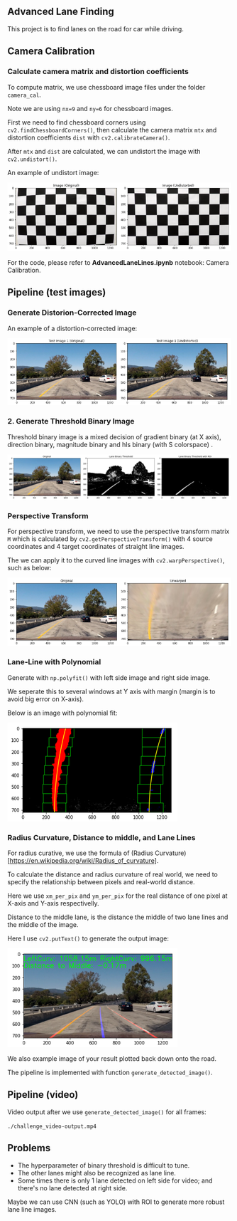 ## Advanced Lane Finding

This project is to find lanes on the road for car while driving.

## Camera Calibration

### Calculate camera matrix and distortion coefficients

To compute matrix, we use chessboard image files under the folder `camera_cal`.

Note we are using `nx=9` and `ny=6` for chessboard images.

First we need to find chessboard corners using `cv2.findChessboardCorners()`, then calculate the camera matrix `mtx` and distortion coefficients `dist` with `cv2.calibrateCamera()`.

After `mtx` and `dist` are calculated, we can undistort the image with `cv2.undistort()`.

An example of undistort image:

![](./demos/camera_calibration_criteria.png)

For the code, please refer to **AdvancedLaneLines.ipynb** notebook: Camera Calibration.

## Pipeline (test images)

### Generate Distorion-Corrected Image

An example of a distortion-corrected image:

![](./demos/pipeline_test_images_criteria1.png)

### 2. Generate Threshold Binary Image

Threshold binary image is a mixed decision of gradient binary (at X axis), direction binary, magnitude binary and hls binary (with S colorspace) .

![](./demos/pipeline_test_images_criteria2.png)

### Perspective Transform

For perspective transform, we need to use the perspective transform matrix `M` which is calculated by `cv2.getPerspectiveTransform()` with 4 source coordinates and 4 target coordinates of straight line images.

The we can apply it to the curved line images with `cv2.warpPerspective()`, such as below:

![](./demos/pipeline_test_images_criteria3.png)

### Lane-Line with Polynomial

Generate with `np.polyfit()` with left side image and right side image.

We seperate this to several windows at Y axis with margin (margin is to avoid big error on X-axis).

Below is an image with polynomial fit:

![](./demos/pipeline_test_images_criteria4.png)

### Radius Curvature, Distance to middle, and Lane Lines

For radius curative, we use the formula of (Radius Curvature)[https://en.wikipedia.org/wiki/Radius_of_curvature].

To calculate the distance and radius curvature of real world, we need to specify the relationship between pixels and real-world distance.

Here we use `xm_per_pix` and `ym_per_pix` for the real distance of one pixel at X-axis and Y-axis respectivelly.

Distance to the middle lane, is the distance the middle of two lane lines and the middle of the image.

Here I use `cv2.putText()` to generate the output image:

![](./demos/pipeline_test_images_criteria5_6.png)

We also example image of your result plotted back down onto the road.

The pipeline is implemented with function `generate_detected_image()`.

## Pipeline (video)

Video output after we use `generate_detected_image()` for all frames:

`./challenge_video-output.mp4`

## Problems

- The hyperparameter of binary threshold is difficult to tune.
- The other lanes might also be recognized as lane line.
- Some times there is only 1 lane detected on left side for video; and there's no lane detected at right side.

Maybe we can use CNN (such as YOLO) with ROI to generate more robust lane line images.